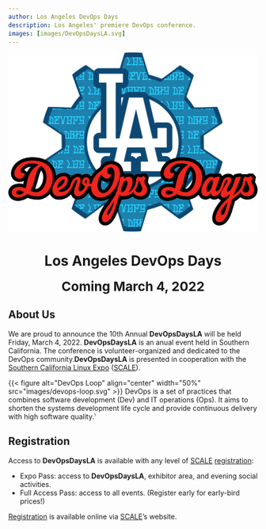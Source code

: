 ```yaml
---
author: Los Angeles DevOps Days
description: Los Angeles' premiere DevOps conference.
images: [images/DevOpsDaysLA.svg]
---
```


![Logo](images/DevOpsDaysLA.svg#center)

<h1 style="text-align: center;">Los Angeles DevOps Days</h1>
<div style="font-size: 26px; font-weight: bold; text-align: center;">Coming March 4, 2022</div>

## About Us

We are proud to announce the 10th Annual **DevOpsDaysLA** will be held Friday, March 4, 2022. **DevOpsDaysLA** is an anual event held in Southern California. The conference is volunteer-organized and dedicated to the DevOps community.**DevOpsDaysLA** is presented in cooperation with the [Southern California Linux Expo](https://www.socallinuxexpo.org/scale/19x/devops-day-la) ([SCALE](https://www.socallinuxexpo.org/scale/19x/devops-day-la)).

{{< figure alt="DevOps Loop" align="center" width="50%" src="images/devops-loop.svg" >}}
DevOps is a set of practices that combines software development (Dev) and IT operations (Ops). It aims to shorten the systems development life cycle and provide continuous delivery with high software quality.<span title='Loukides, Mike (7 June 2012). "What is DevOps?", http://radar.oreilly.com/2012/06/what-is-devops.html. O&rsquo;Reilly Media)' style='font-size: 50%; vertical-align: super'>1</span>

## Registration

Access to **DevOpsDaysLA** is available with any level of [SCALE](https://www.socallinuxexpo.org/scale/19x/devops-day-la) [registration](https://register.socallinuxexpo.org/):

- Expo Pass: access to **DevOpsDaysLA**, exhibitor area, and evening social activities.
- Full Access Pass: access to all events. (Register early for early-bird prices!)

[Registration](https://register.socallinuxexpo.org/) is available online via [SCALE](https://www.socallinuxexpo.org/scale/19x/devops-day-la)’s website.
